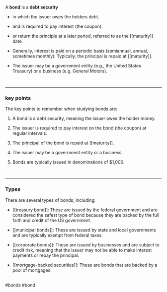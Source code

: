 A **bond** is a **debt security**

* in which the issuer owes the holders debt.  

* and is required to pay interest (the coupon).  

* or return the principle at a later period, referred to as the [[maturity]] date.  

* Generally, interest is paid on a periodic basis (semiannual, annual, sometimes monthly). Typically, the principal is repaid at [[maturity]]. 

* The issuer may be a government entity (e.g., the United States Treasury) or a business (e.g. General Motors).

<br>

___
### key points 

The key points to remember when studying bonds are:

1. A bond is a debt security, meaning the issuer owes the holder money.

2. The issuer is required to pay interest on the bond (the coupon) at regular intervals.

3. The principal of the bond is repaid at [[maturity]].

4. The issuer may be a government entity or a business.

5. Bonds are typically issued in denominations of $1,000.

<br>

___

### Types

There are several types of bonds, including:

- [[treasury bond]]: These are issued by the federal government and are considered the safest type of bond because they are backed by the full faith and credit of the US government.

- [[municipal bonds]]: These are issued by state and local governments and are typically exempt from federal taxes.

- [[corporate bonds]]: These are issued by businesses and are subject to credit risk, meaning that the issuer may not be able to make interest payments or repay the principal.

- [[mortgage-backed securities]]: These are bonds that are backed by a pool of mortgages.


<br>
#bonds #bond